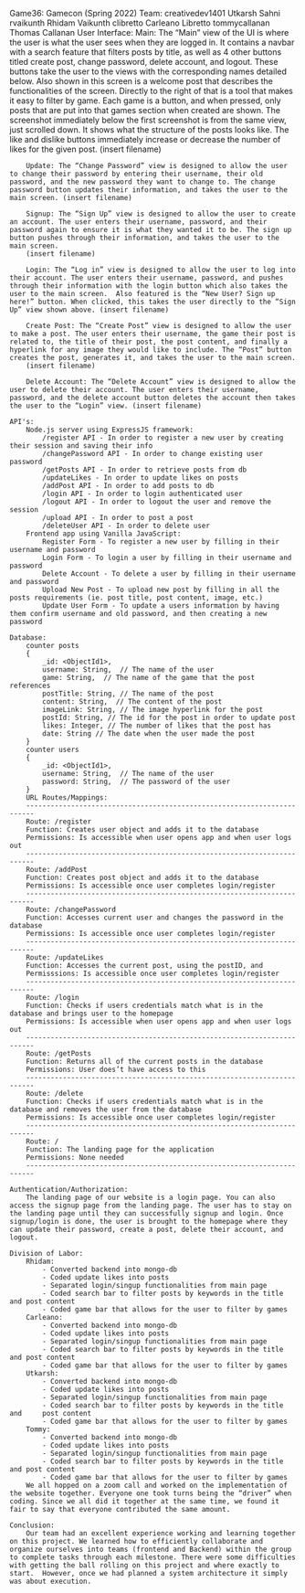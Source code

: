 Game36: Gamecon (Spring 2022)
    Team: 
        creativedev1401 Utkarsh Sahni
        rvaikunth Rhidam Vaikunth
        clibretto Carleano Libretto
        tommycallanan Thomas Callanan
    User Interface:
        Main: The “Main” view of the UI is where the user is what the user sees when they are logged in.  It contains a navbar with a search feature that filters posts by title, as well as 4 other buttons titled create post, change password, delete account, and logout. These buttons take the user to the views with the corresponding names detailed below. Also shown in this screen is a welcome post that describes the functionalities of the screen. Directly to the right of that is a tool that makes it easy to filter by game. Each game is a button, and when pressed, only posts that are put into that games section when created are shown. 
        The screenshot immediately below the first screenshot is from the same view, just scrolled down.  It shows what the structure of the posts looks like. The like and dislike buttons immediately increase or decrease the number of likes for the given post. (insert filename)

        Update: The “Change Password” view is designed to allow the user to change their password by entering their username, their old password, and the new password they want to change to. The change password button updates their information, and takes the user to the main screen. (insert filename)

        Signup: The “Sign Up” view is designed to allow the user to create an account. The user enters their username, password, and their password again to ensure it is what they wanted it to be. The sign up button pushes through their information, and takes the user to the main screen.
        (insert filename)

        Login: The “Log in” view is designed to allow the user to log into their account. The user enters their username, password, and pushes through their information with the login button which also takes the user to the main screen.  Also featured is the “New User? Sign up here!” button. When clicked, this takes the user directly to the “Sign Up” view shown above. (insert filename)

        Create Post: The “Create Post” view is designed to allow the user to make a post. The user enters their username, the game their post is related to, the title of their post, the post content, and finally a hyperlink for any image they would like to include. The “Post” button creates the post, generates it, and takes the user to the main screen.
        (insert filename)

        Delete Account: The “Delete Account” view is designed to allow the user to delete their account. The user enters their username, password, and the delete account button deletes the account then takes the user to the “Login” view. (insert filename)

    API's:
        Node.js server using ExpressJS framework:
            /register API - In order to register a new user by creating their session and saving their info
            /changePassword API - In order to change existing user password
            /getPosts API - In order to retrieve posts from db
            /updateLikes - In order to update likes on posts
            /addPost API - In order to add posts to db
            /login API - In order to login authenticated user
            /logout API - In order to logout the user and remove the session
            /upload API - In order to post a post
            /deleteUser API - In order to delete user
        Frontend app using Vanilla JavaScript:
            Register Form - To register a new user by filling in their username and password
            Login Form - To login a user by filling in their username and password
            Delete Account - To delete a user by filling in their username and password
            Upload New Post - To upload new post by filling in all the posts requirements (ie. post title, post content, image, etc.)
            Update User Form - To update a users information by having them confirm username and old password, and then creating a new password

    Database:
        counter posts
        {
            _id: <ObjectId1>,
            username: String,  // The name of the user
            game: String,  // The name of the game that the post references
            postTitle: String, // The name of the post
            content: String,  // The content of the post
            imageLink: String, // The image hyperlink for the post
            postId: String, // The id for the post in order to update post
            likes: Integer, // The number of likes that the post has
            date: String // The date when the user made the post
        }
        counter users
        {
            _id: <ObjectId1>,
            username: String,  // The name of the user
            password: String,  // The password of the user
        }
        URL Routes/Mappings:
        ------------------------------------------------------------------------
        Route: /register
        Function: Creates user object and adds it to the database
        Permissions: Is accessible when user opens app and when user logs out
        ------------------------------------------------------------------------
        Route: /addPost
        Function: Creates post object and adds it to the database
        Permissions: Is accessible once user completes login/register
        ------------------------------------------------------------------------
        Route: /changePassword
        Function: Accesses current user and changes the password in the database
        Permissions: Is accessible once user completes login/register
        ------------------------------------------------------------------------
        Route: /updateLikes
        Function: Accesses the current post, using the postID, and 
        Permisssions: Is accessible once user completes login/register
        ------------------------------------------------------------------------
        Route: /login
        Function: Checks if users credentials match what is in the database and brings user to the homepage
        Permissions: Is accessible when user opens app and when user logs out
        ------------------------------------------------------------------------
        Route: /getPosts
        Function: Returns all of the current posts in the database
        Permissions: User does’t have access to this
        ------------------------------------------------------------------------
        Route: /delete
        Function: Checks if users credentials match what is in the database and removes the user from the database
        Permissions: Is accessible once user completes login/register
        ------------------------------------------------------------------------
        Route: /
        Function: The landing page for the application
        Permissions: None needed
        ------------------------------------------------------------------------

    Authentication/Authorization: 
        The landing page of our website is a login page. You can also access the signup page from the landing page. The user has to stay on the landing page until they can successfully signup and login. Once signup/login is done, the user is brought to the homepage where they can update their password, create a post, delete their account, and logout.

    Division of Labor:
        Rhidam: 
            - Converted backend into mongo-db
            - Coded update likes into posts
            - Separated login/singup functionalities from main page
            - Coded search bar to filter posts by keywords in the title and post content
            - Coded game bar that allows for the user to filter by games
        Carleano: 
            - Converted backend into mongo-db
            - Coded update likes into posts
            - Separated login/singup functionalities from main page
            - Coded search bar to filter posts by keywords in the title and post content
            - Coded game bar that allows for the user to filter by games
        Utkarsh: 
            - Converted backend into mongo-db
            - Coded update likes into posts
            - Separated login/singup functionalities from main page
            - Coded search bar to filter posts by keywords in the title and     post content
            - Coded game bar that allows for the user to filter by games
        Tommy:
            - Converted backend into mongo-db
            - Coded update likes into posts
            - Separated login/singup functionalities from main page
            - Coded search bar to filter posts by keywords in the title and post content
            - Coded game bar that allows for the user to filter by games
        We all hopped on a zoom call and worked on the implementation of the website together. Everyone one took turns being the “driver” when coding. Since we all did it together at the same time, we found it fair to say that everyone contributed the same amount.

    Conclusion: 
        Our team had an excellent experience working and learning together on this project. We learned how to efficiently collaborate and organize ourselves into teams (frontend and Backend) within the group to complete tasks through each milestone. There were some difficulties with getting the ball rolling on this project and where exactly to start.  However, once we had planned a system architecture it simply was about execution.